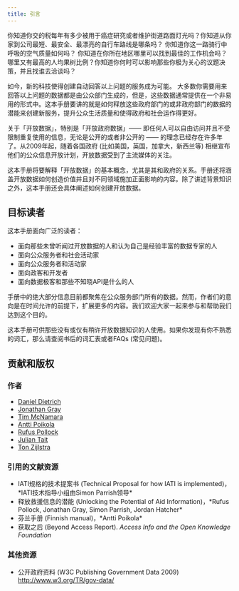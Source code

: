 ```yaml
---
title: 引言
---
```


你知道你交的税每年有多少被用于癌症研究或者维护街道路面灯光吗？你知道从你家到公司最短、最安全、最漂亮的自行车路线是哪条吗？ 你知道你这一路骑行中呼吸的空气质量如何吗？ 你知道在你所在地区哪里可以找到最佳的工作机会吗？哪里又有最高的人均果树比例？你知道你何时可以影响那些你极为关心的议题决策，并且找谁去洽谈吗？

如今，新的科技使得创建自动回答以上问题的服务成为可能。 大多数你需要用来回答以上问题的数据都是由公众部门生成的，但是，这些数据通常提供在一个非易用的形式中。这本手册要讲的就是如何释放这些政府部门的或非政府部门的数据的潜能来创建新服务，提升公众生活质量和使得政府和社会运作得更好。

关于「开放数据」，特别是「开放政府数据」—— 即任何人可以自由访问并且不受限制重复使用的信息，无论是公开的或者非公开的 —— 的理念已经存在许多年了。从2009年起，随着各国政府 (比如美国，英国，加拿大，新西兰等) 相继宣布他们的公众信息开放计划，开放数据受到了主流媒体的关注。

这本手册将要解释「开放数据」的基本概念，尤其是其和政府的关系。手册还将涵盖开放数据如何创造价值并且对不同领域施加正面影响的内容。除了讲述背景知识之外，这本手册还会具体阐述如何创建开放数据。

## 目标读者

这本手册面向广泛的读者：

-   面向那些未曾听闻过开放数据的人和认为自己是经验丰富的数据专家的人
-   面向公众服务者和社会活动家
-   面向公众服务者和活动家
-   面向政客和开发者
-   面向数据极客和那些不知晓API是什么的人

手册中的绝大部分信息目前都聚焦在公众服务部门所有的数据。然而，作者们的意向是在时间允许的前提下，扩展更多的内容。我们欢迎大家一起来参与和帮助我们达到这个目的。

这本手册可供那些没有或仅有稍许开放数据知识的人使用。如果你发现有你不熟悉的词汇，那么请查阅书后的词汇表或者FAQs (常见问题)。

## 贡献和版权

### 作者

-   [Daniel Dietrich](http://ddie.me/)
-   [Jonathan Gray](http://jonathangray.org/)
-   [Tim McNamara](http://timmcnamara.co.nz)
-   [Antti Poikola](http://apoikola.wordpress.com/)
-   [Rufus Pollock](http://rufuspollock.org/)
-   [Julian Tait](http://www.littlestar.tv/)
-   [Ton Zijlstra](http://www.zylstra.org/)

### 引用的文献资源

-   IATI规格的技术提案书 (Technical Proposal for how IATI is implemented)，\*IATI技术指导小组由Simon Parrish领导\*
-   释放救援信息的潜能 (Unlocking the Potential of Aid Information)，\*Rufus Pollock, Jonathan Gray, Simon Parrish, Jordan Hatcher\*
-   芬兰手册 (Finnish manual)，\*Antti Poikola\*
-   获取之后 (Beyond Access Report). *Access Info and the Open Knowledge Foundation*

### 其他资源

-   公开政府资料 (W3C Publishing Government Data 2009) <http://www.w3.org/TR/gov-data/>